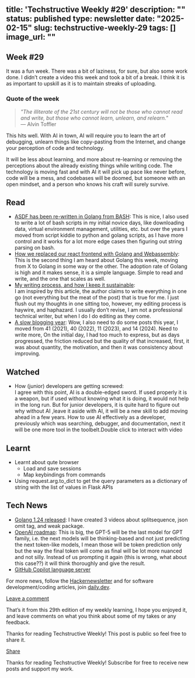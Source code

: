 title: 'Techstructive Weekly #29'
description: ""
status: published
type: newsletter
date: "2025-02-15"
slug: techstructive-weekly-29
tags: []
image_url: ""
---


## Week #29

It was a fun week. There was a bit of laziness, for sure, but also some work done. I didn’t create a video this week and took a bit of a break. I think it is as important to upskill as it is to maintain streaks of uploading.

### Quote of the week

> *"The illiterate of the 21st century will not be those who cannot read and write, but those who cannot learn, unlearn, and relearn."*   
> — Alvin Toffler

This hits well. With AI in town, AI will require you to learn the art of debugging, unlearn things like copy-pasting from the Internet, and change your perception of code and technology.

It will be less about learning, and more about re-learning or removing the perceptions about the already existing things while writing code. The technology is moving fast and with AI it will pick up pace like never before, code will be a mess, and codebases will be doomed, but someone with an open mindset, and a person who knows his craft will surely survive.

## Read

- [ASDF has been re-written in Golang from BASH](https://stratus3d.com/blog/2025/02/03/asdf-has-been-rewritten-in-go/?ref=dailydev): This is nice, I also used to write a lot of bash scripts in my initial novice days, like downloading data, virtual environment management, utilities, etc. but over the years I moved from script kiddie to python and golang scripts, as I have more control and it works for a lot more edge cases then figuring out string parsing on bash.
- [How we replaced our react frontend with Golang and Webassembly](https://dagger.io/blog/replaced-react-with-go):
  This is the second thing I am heard about Golang this week, moving from X to Golang in some way or the other. The adoption rate of Golang is high and it makes sense, it is a simple language. Simple to read and write, and the one that scales as well.
- [My writing process, and how I keep it sustainable](https://ntietz.com/blog/my-writing-process-and-how-i-keep-it-sustainable/):   
  I am inspired by this article, the author claims to write everything in one go (not everything but the meat of the post) that is true for me. I just flush out my thoughts in one sitting too, however, my editing process is haywire, and haphazard. I usually don’t revise, I am not a professional technical writer, but when I do I do editing as they come.
- [A slow blogging year](https://anarc.at/blog/2025-02-09-one-failed-year/?ref=dailydev): Wow, I also need to do some posts this year, I moved from 41 (2021), 40 (2022), 11 (2023), and 14 (2024). Need to write more, On the initial day, I had too much to express, but as days progressed, the friction reduced but the quality of that increased, first, it was about quantity, the motivation, and then it was consistency about improving.

## Watched

- How (junior) developers are getting screwed:   
  I agree with this point, AI is a double-edged sword. If used properly it is a weapon, but if used without knowing what it is doing, it would not help in the long run. But for junior developers, it is quite hard to figure out why without AI ,leave it aside with AI, it will be a new skill to add moving ahead in a few years. How to use AI effectively as a developer, previously which was searching, debugger, and documentation, next it will be one more tool in the toolbelt.Double click to interact with video

## Learnt

- Learnt about qute browser
    - Load and save sessions
    - Map keybindings from commands
- Using request.arg.to_dict to get the query parameters as a dictionary of string with the list of values in Flask APIs

## Tech News

- [Golang 1.24 released](https://tip.golang.org/doc/go1.24): I have created 3 videos about splitsequence, json omit tag, and weak package.
- [OpenAI roadmap](https://community.openai.com/t/openai-roadmap-and-characters/1119160): This is big, the GPT-5 will be the last model for GPT family, i.e. the next models will be thinking-based and not just predicting the next token-like models, I mean those will be token prediction only but the way the final token will come as final will be lot more nuanced and not silly. Instead of us prompting it again (this is wrong, what about this <placeholder> case??) it will think thoroughly and give the result.
- [GitHub Copilot language server](https://github.blog/changelog/2025-02-10-copilot-language-server-sdk-is-now-available/)

For more news, follow the [Hackernewsletter](https://buttondown.com/hacker-newsletter/archive/hacker-newsletter-733) and for software development/coding articles, join [daily.dev](http://daily.dev/).

[Leave a comment](https://techstructively.substack.com/p/techstructive-weekly-28/comments)

That’s it from this 29th edition of my weekly learning, I hope you enjoyed it, and leave comments on what you think about some of my takes or any feedback.

Thanks for reading Techstructive Weekly! This post is public so feel free to share it.

[Share](%%share_url%%)

Thanks for reading Techstructive Weekly! Subscribe for free to receive new posts and support my work.
